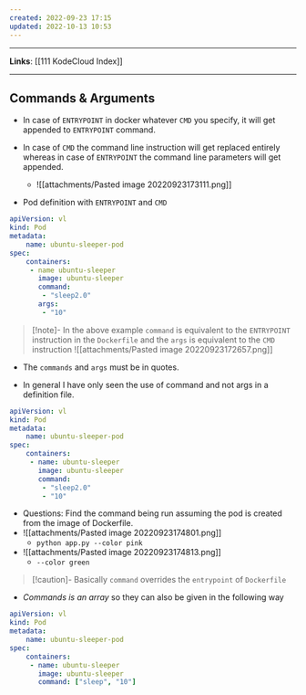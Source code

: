 ```yaml
---
created: 2022-09-23 17:15
updated: 2022-10-13 10:53
---
```

---
**Links**: [[111 KodeCloud Index]]

---
## Commands & Arguments
- In case of `ENTRYPOINT` in docker whatever `CMD` you specify, it will get appended to `ENTRYPOINT` command.
- In case of `CMD` the command line instruction will get replaced entirely whereas in case of `ENTRYPOINT` the command line parameters will get appended.
	- ![[attachments/Pasted image 20220923173111.png]]

- Pod definition with `ENTRYPOINT` and `CMD`
```yaml
apiVersion: vl
kind: Pod
metadata:
	name: ubuntu-sleeper-pod
spec:
	containers:
	 - name ubuntu-sleeper
	   image: ubuntu-sleeper
	   command:
		- "sleep2.0"
	   args: 
	    - "10"
```

> [!note]- In the above example `command` is equivalent to the `ENTRYPOINT` instruction in the `Dockerfile` and the `args` is equivalent to the `CMD` instruction
> ![[attachments/Pasted image 20220923172657.png]]

- The `commands` and `args` must be in quotes.

- In general I have only seen the use of command and not args in a definition file.
```yaml
apiVersion: vl
kind: Pod
metadata:
	name: ubuntu-sleeper-pod
spec:
	containers:
	 - name: ubuntu-sleeper
	   image: ubuntu-sleeper
	   command:
		- "sleep2.0"
	    - "10"
```

- Questions: Find the command being run assuming the pod is created from the image of Dockerfile.
- ![[attachments/Pasted image 20220923174801.png]]
	- `python app.py --color pink`
- ![[attachments/Pasted image 20220923174813.png]]
	- `--color green`

> [!caution]- Basically `command` overrides the `entrypoint` of `Dockerfile`

- *Commands is an array* so they can also be given in the following way
```yaml
apiVersion: vl
kind: Pod
metadata:
	name: ubuntu-sleeper-pod
spec:
	containers:
	 - name: ubuntu-sleeper
	   image: ubuntu-sleeper
	   command: ["sleep", "10"]
```